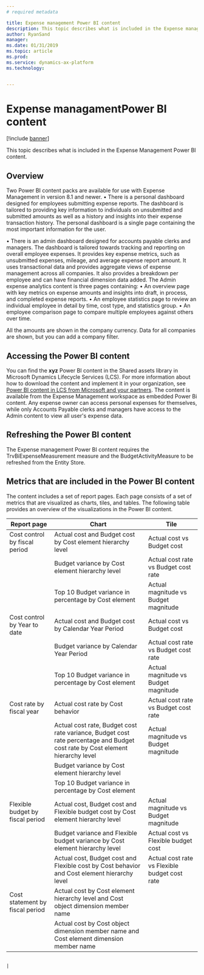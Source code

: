 ```yaml
---
# required metadata

title: Expense management Power BI content
description: This topic describes what is included in the Expense management Power BI content pack.
author: RyanSand
manager: 
ms.date: 01/31/2019
ms.topic: article
ms.prod: 
ms.service: dynamics-ax-platform
ms.technology: 


---
```


# Expense managamentPower BI content

[!include [banner](../includes/banner.md)]

This topic describes what is included in the Expense Management Power BI content. 

## Overview
Two Power BI content packs are available for use with Expense Management in version 8.1 and newer. 
•	There is a personal dashboard designed for employees submitting expense reports. The dashboard is tailored to providing key information to individuals on unsubmitted and submitted amounts as well as a history and insights into their expense transaction history.
The personal dashboard is a single page containing the most important information for the user. 

•	There is an admin dashboard designed for accounts payable clerks and managers. The dashboard is tailored towards tracking and reporting on overall employee expenses. It provides key expense metrics, such as unsubmitted expenses, mileage, and average expense report amount. It uses transactional data and provides aggregate views of expense management across all companies. It also provides a breakdown per employee and can have financial dimension data added.
The Admin expense analytics content is three pages containing:
  •	An overview page with key metrics on expense amounts and insights into draft, in process, and completed expense reports. 
  • An employee statistics page to review an individual employee in detail by time, cost type, and statistics group. 
  •	An employee comparison page to compare multiple employees against others over time. 

All the amounts are shown in the company currency. Data for all companies are shown, but you can add a company filter. 

## Accessing the Power BI content
You can find the **xyz** Power BI content in the Shared assets library in Microsoft Dynamics Lifecycle Services (LCS). For more information about how to download the content and implement it in your organization, see [Power BI content in LCS from Microsoft and your partners](https://blogs.msdn.microsoft.com/dynamicsaxbi/2016/12/12/power-bi-content-from-microsoft-and-your-partners/).
The content is available from the Expense Management workspace as embedded Power Bi content. Any expense owner can access personal expenses for themselves, while only Accounts Payable clerks and managers have access to the Admin content to view all user's expense data.

## Refreshing the Power BI content
The Expense management Power BI content requires the TrvBiExpenseMeasurement measure and the BudgetActivityMeasure to be refreshed from the Entity Store. 

## Metrics that are included in the Power BI content
The content includes a set of report pages. Each page consists of a set of metrics that are visualized as charts, tiles, and tables. The following table provides an overview of the visualizations in the Power BI content.

| Report page                      | Chart                                                                                                                         | Tile                                          |
|----------------------------------|-------------------------------------------------------------------------------------------------------------------------------|-----------------------------------------------|
| Cost control by fiscal period    | Actual cost and Budget cost by Cost element hierarchy level                                                                   | Actual cost vs Budget cost                    |
|                                  | Budget variance by Cost element hierarchy level                                                                               | Actual cost rate vs Budget cost rate          |
|                                  | Top 10 Budget variance in percentage by Cost element                                                                          | Actual magnitude vs Budget magnitude          |
| Cost control by Year to date     | Actual cost and Budget cost by Calendar Year Period                                                                           | Actual cost vs Budget cost                    |
|                                  | Budget variance by Calendar Year Period                                                                                       | Actual cost rate vs Budget cost rate          |
|                                  | Top 10 Budget variance in percentage by Cost element                                                                          | Actual magnitude vs Budget magnitude          |
| Cost rate by fiscal year         | Actual cost rate by Cost behavior                                                                                             | Actual cost rate vs Budget cost rate          |
|                                  | Actual cost rate, Budget cost rate variance, Budget cost rate percentage and Budget cost rate by Cost element hierarchy level | Actual magnitude vs Budget magnitude          |
|                                  | Budget variance by Cost element hierarchy level                                                                               |                                               |
|                                  | Top 10 Budget variance in percentage by Cost element                                                                          |                                               |
| Flexible budget by fiscal period | Actual cost, Budget cost and Flexible budget cost by Cost element hierarchy level                                             | Actual magnitude vs Budget magnitude          |
|                                  | Budget variance and Flexible budget variance by Cost element hierarchy level                                                  | Actual cost vs Flexible budget cost           |
|                                  | Actual cost, Budget cost and Flexible cost by Cost behavior and Cost element hierarchy level                                  | Actual cost rate vs Flexible budget cost rate |
| Cost statement by fiscal period  | Actual cost by Cost element hierarchy level and Cost object dimension member name                                             |                                               |
|                                  | Actual cost by Cost object dimension member name and Cost element dimension member name                                       |                                               |

                                                                                      |

